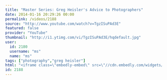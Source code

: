 ```yaml
---
title: "Master Series: Greg Heisler's Advice to Photographers"
date: 2014-01-16 20:29:26 00:00
permalink: /videos/2188
source: "http://www.youtube.com/watch?v=TgzISuPAd3E"
featured: false
provider: "YouTube"
thumbnail: "http://i1.ytimg.com/vi/TgzISuPAd3E/hqdefault.jpg"
user:
  id: 2180
  username: "ms"
  name: "ms"
tags: ["photography","greg heisler"]
html: "<iframe class=\"embedly-embed\" src=\"//cdn.embedly.com/widgets/media.html?src=http%3A%2F%2Fwww.youtube.com%2Fembed%2FTgzISuPAd3E%3Fwmode%3Dtransparent%26feature%3Doembed&url=http%3A%2F%2Fwww.youtube.com%2Fwatch%3Fv%3DTgzISuPAd3E&image=http%3A%2F%2Fi1.ytimg.com%2Fvi%2FTgzISuPAd3E%2Fhqdefault.jpg&key=950020ba825211e1a0764040d3dc5c07&type=text%2Fhtml&schema=youtube\" width=\"854\" height=\"480\" scrolling=\"no\" frameborder=\"0\" allowfullscreen></iframe>"
id: 2188
---
```


